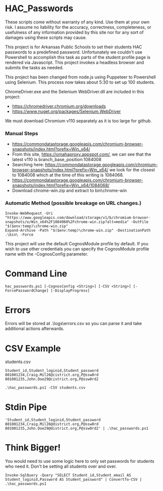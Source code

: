 # HAC_Passwords
These scripts come without warranty of any kind. Use them at your own risk. I assume no liability for the accuracy, correctness, completeness, or usefulness of any information provided by this site nor for any sort of damages using these scripts may cause.

This project is for Arkansas Public Schools to set their students HAC passwords to a predefined password. Unfortunately we couldn't use Powershell to accomplish this task as parts of the student profile page is rendered via Javascript. This project invokes a headless browser and submits the tasks as needed.

This project has been changed from node.js using Puppeteer to Powershell using Selenium. This process now takes about 5:30 to set up 100 students.

ChromeDriver.exe and the Selenium WebDriver.dll are included in this project:
- https://chromedriver.chromium.org/downloads
- https://www.nuget.org/packages/Selenium.WebDriver

We must download Chromium v110 separately as it is too large for github.

### Manual Steps
- https://commondatastorage.googleapis.com/chromium-browser-snapshots/index.html?prefix=Win_x64/
- From this site, https://omahaproxy.appspot.com/, we can see that the latest v110 is branch_base_position:1084008
- Searching here: https://commondatastorage.googleapis.com/chromium-browser-snapshots/index.html?prefix=Win_x64/ we look for the closest to 1084008 which at the time of this writing is 1084068.
- https://commondatastorage.googleapis.com/chromium-browser-snapshots/index.html?prefix=Win_x64/1084068/
- Download chrome-win.zip and extract to bin\chrome-win

### Automatic Method (possible breakage on URL changes.)
````
Invoke-WebRequest -Uri "https://www.googleapis.com/download/storage/v1/b/chromium-browser-snapshots/o/Win_x64%2F1084068%2Fchrome-win.zip?alt=media" -OutFile "$($env:temp)\chrome-win.zip"
Expand-Archive -Path "$($env:temp)\chrome-win.zip" -DestinationPath .\bin\ -Force
````

This project will use the default CognosModule profile by default. If you wish to use other credentials you can specify the CognosModule profile name with the -CognosConfig parameter.

# Command Line
````
hac_passwords.ps1 [-CognosConfig <String>] [-CSV <String>] [-ForcePasswordChange] [-DisplayProgress]
````

# Errors
Errors will be stored at .\logs\errors.csv so you can parse it and take additional actions afterwards.

# CSV Example
students.csv
````
Student_id,Student_loginid,Student_password
801001234,Craig.Mil26@cistrict.org,P@ssw0rd
801001235,John.Doe29@cistrict.org,P@ssw0rd2
````

````
.\hac_passwords.ps1 -CSV students.csv
````

# Stdin Pipe
````
'Student_id,Student_loginid,Student_password
801001234,Craig.Mil26@district.org,P@ssw0rd
801001235,John.Doe29@district.org,P@ssw0rd2' | .\hac_passwords.ps1
````

# Think Bigger!
You would need to use some logic here to only set passwords for students who need it. Don't be setting all students over and over.
````
Invoke-SqlQuery -Query "SELECT Student_id,Student_email AS Student_loginid,Password AS Student_password" | ConvertTo-CSV | .\hac_passwords.ps1
````